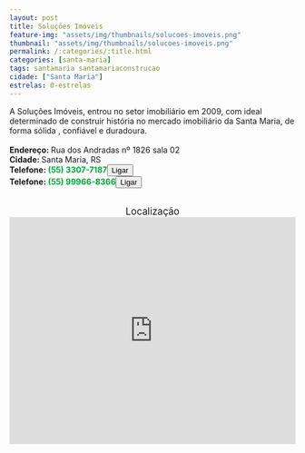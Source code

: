 ```yaml
---
layout: post
title: Soluções Imóveis
feature-img: "assets/img/thumbnails/solucoes-imoveis.png"
thumbnail: "assets/img/thumbnails/solucoes-imoveis.png"
permalink: /:categories/:title.html
categories: [santa-maria]
tags: santamaria santamariaconstrucao
cidade: ["Santa Maria"]
estrelas: 0-estrelas
---	
```

A Soluções Imóveis, entrou no setor imobiliário em 2009, com ideal determinado de construir história no mercado imobiliário da Santa Maria, de forma sólida , confiável e duradoura.<!-- more --><br />
<br/>
<b>Endereço: </b>Rua dos Andradas nº 1826 sala 02<br />
<b>Cidade: </b>Santa Maria, RS<br />
<b>Telefone: <span style="color: #00ab3a;">(55) 3307-7187</span><a href="tel:5533077187"><button class="ligar">Ligar</button></a></b><br />
<b>Telefone: <span style="color: #00ab3a;">(55) 99966-8366</span><a href="tel:55999668366"><button class="ligar">Ligar</button></a></b><br />
<br />
<div style="font-size: larger; text-align: center;">
Localização</div>
<iframe src="https://www.google.com/maps/embed?pb=!1m18!1m12!1m3!1d3466.219896456892!2d-53.81057878530459!3d-29.68440372158303!2m3!1f0!2f0!3f0!3m2!1i1024!2i768!4f13.1!3m3!1m2!1s0x9503cb42334738ab%3A0x8eb87047b4e7b67d!2sR.+dos+Andradas%2C+1826+-+02+-+Centro%2C+Santa+Maria+-+RS%2C+97010-030!5e0!3m2!1spt-BR!2sbr!4v1524284591101" width="100%" height="400" frameborder="0" style="border:0" allowfullscreen></iframe>
